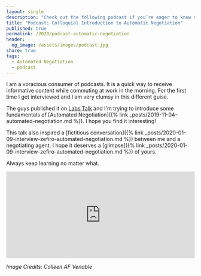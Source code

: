 ```yaml
---
layout: single
description: "Check out the following podcast if you’re eager to know more about automated negotiation and you want to get inspired by who are sharing your experience with you."
title: "Podcast: Colloquial Introduction to Automatic Negotiation"
published: true
permalink: /2020/podcast-automatic-negotiation
header:
  og_image: /assets/images/podcast.jpg
share: true
tags:
  - Automated Negotiation
  - podcast
---
```

I am a voracious consumer of podcasts. It is a quick way to receive informative content while commuting at work in the morning.
For the first time I get interviewed and I am very clumsy in this different guise.

The guys published it on [Labs Talk](https://cxlabs.sap.com/2020/01/16/labs-talk-feature-happy-new-year/) and I'm trying to introduce some fundamentals of [Automated Negotiation]({% link _posts/2019-11-04-automated-negotiation.md %}). I hope you find it interesting!

This talk also inspired a [fictitious conversation]({% link _posts/2020-01-09-interview-zefiro-automated-negotiation.md %}) between me and a negotiating agent. I hope it deserves a [glimpse]({% link _posts/2020-01-09-interview-zefiro-automated-negotiation.md %}) of yours.

Always keep learning no matter what.

<iframe src="https://open.spotify.com/embed-podcast/episode/0cPHZ1G50a7ArljgELgjoA" width="100%" height="232" frameborder="0" allowtransparency="true" allow="encrypted-media"></iframe>


*Image Credits: Colleen AF Venable*
